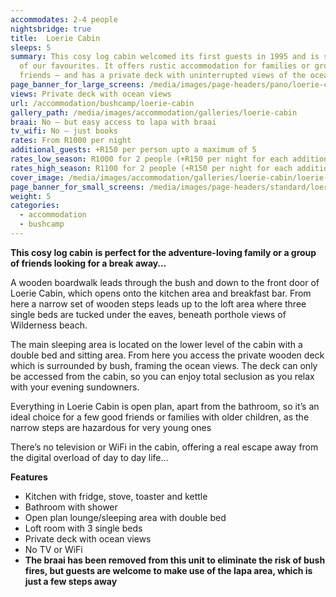 ```yaml
---
accommodates: 2-4 people
nightsbridge: true
title:  Loerie Cabin
sleeps: 5
summary: This cosy log cabin welcomed its first guests in 1995 and is still one
  of our favourites. It offers rustic accommodation for families or groups of
  friends – and has a private deck with uninterrupted views of the ocean
page_banner_for_large_screens: /media/images/page-headers/pano/loerie-cabin.jpg
views: Private deck with ocean views
url: /accommodation/bushcamp/loerie-cabin
gallery_path: /media/images/accommodation/galleries/loerie-cabin
braai: No – but easy access to lapa with braai
tv_wifi: No – just books
rates: From R1000 per night
additional_guests: +R150 per person upto a maximum of 5
rates_low_season: R1000 for 2 people (+R150 per night for each additional person – max 5)
rates_high_season: R1100 for 2 people (+R150 per night for each additional person – max 5)
cover_image: /media/images/accommodation/galleries/loerie-cabin/loerie-cabin-05.jpg
page_banner_for_small_screens: /media/images/page-headers/standard/loerie-cabin.jpg
weight: 5
categories:
  - accommodation
  - bushcamp
---
```

**This cosy log cabin** **is perfect for the adventure-loving family or a group of friends looking for a break away…**

A wooden boardwalk leads through the bush and down to the front door of Loerie Cabin, which opens onto the kitchen area and breakfast bar. From here a narrow set of wooden steps leads up to the loft area where three single beds are tucked under the eaves, beneath porthole views of Wilderness beach. 

The main sleeping area is located on the lower level of the cabin with a double bed and sitting area. From here you access the private wooden deck which is surrounded by bush, framing the ocean views. The deck can only be accessed from the cabin, so you can enjoy total seclusion as you relax with your evening sundowners.

Everything in Loerie Cabin is open plan, apart from the bathroom, so it’s an ideal choice for a few good friends or families with older children, as the narrow steps are hazardous for very young ones

There’s no television or WiFi in the cabin, offering a real escape away from the digital overload of day to day life…

**Features**

* Kitchen with fridge, stove, toaster and kettle
* Bathroom with shower
* Open plan lounge/sleeping area with double bed
* Loft room with 3 single beds
* Private deck with ocean views
* No TV or WiFi
* **The braai has been removed from this unit to eliminate the risk of bush fires, but guests are welcome to make use of the lapa area, which is just a few steps away**
